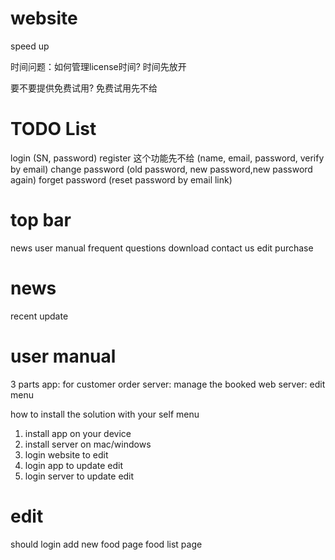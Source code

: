 website
=======
speed up

时间问题：如何管理license时间?
时间先放开

要不要提供免费试用?
免费试用先不给




TODO List
=======
login 
    (SN, password)
register 这个功能先不给
    (name, email, password, verify by email)
change password
    (old password, new password,new password again)
forget password
    (reset password by email link)


top bar
=======
news
user manual
frequent questions
download
contact us
edit
purchase

news
=====
recent update


user manual
=====
3 parts
app: for customer order
server: manage the booked
web server: edit menu


how to install the solution with your self menu
1) install app on your device
2) install server on mac/windows
3) login website to edit
4) login app to update edit
5) login server to update edit


edit
=====
should login
add new food page
food list page














